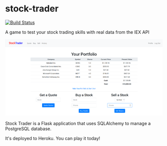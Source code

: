 # stock-trader
[![Build Status](https://travis-ci.org/bennett39/stock-trader.svg?branch=master)](https://travis-ci.org/bennett39/stock-trader)

A game to test your stock trading skills with real data from the IEX API

![Stock Trader screenshot](https://raw.githubusercontent.com/bennett39/stock-trader/master/static/screenshot.png)

Stock Trader is a Flask application that uses SQLAlchemy to manage a PostgreSQL database.

It's deployed to Heroku. You can play it today!
